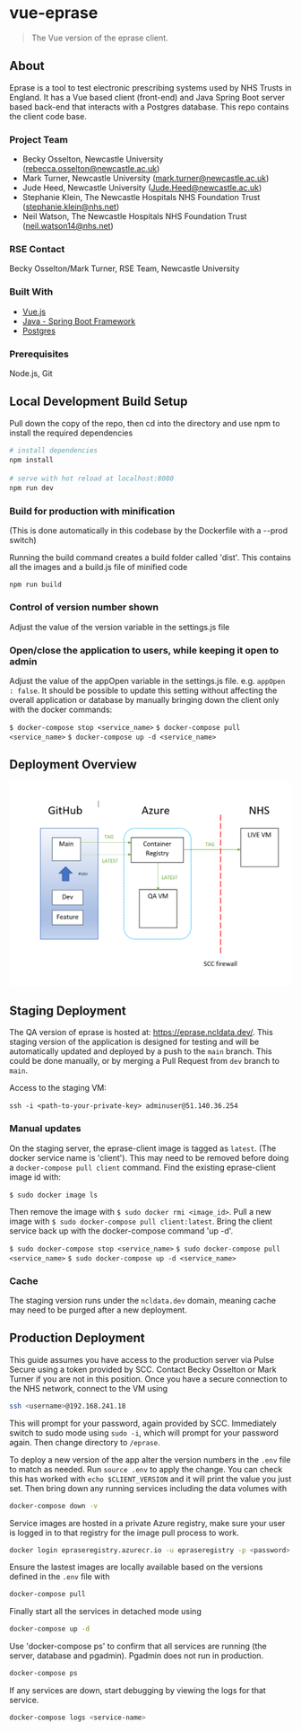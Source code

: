 # vue-eprase

> The Vue version of the eprase client.

## About

Eprase is a tool to test electronic prescribing systems used by NHS Trusts in England. It has a Vue based client (front-end) and Java Spring Boot server based back-end that interacts with a Postgres database. This repo contains the client code base.

### Project Team

* Becky Osselton, Newcastle University  ([rebecca.osselton@newcastle.ac.uk](mailto:rebecca.osselton@newcastle.ac.uk))
* Mark Turner, Newcastle University  ([mark.turner@newcastle.ac.uk](mailto:mark.turner@newcastle.ac.uk))
* Jude Heed, Newcastle University ([Jude.Heed@newcastle.ac.uk](mailto:jude.heed@newcastle.ac.uk))
* Stephanie Klein, The Newcastle Hospitals NHS Foundation Trust  ([stephanie.klein@nhs.net](mailto:stephanie.klein@nhs.net))
* Neil Watson, The Newcastle Hospitals NHS Foundation Trust ([neil.watson14@nhs.net](mailto:neil.watson14@nhs.net))


### RSE Contact
Becky Osselton/Mark Turner, RSE Team, Newcastle University


### Built With

* [Vue.js](https://vuejs.org/)
* [Java - Spring Boot Framework](https://spring.io/projects/spring-boot)
* [Postgres](https://www.postgresql.org/)

### Prerequisites

Node.js, Git

## Local Development Build Setup

Pull down the copy of the repo, then cd into the directory and use npm to install the required dependencies

``` bash
# install dependencies
npm install

# serve with hot reload at localhost:8080
npm run dev
```

### Build for production with minification

(This is done automatically in this codebase by the Dockerfile with a --prod switch)

Running the build command creates a build folder called 'dist'. This contains all the images and a build.js file of minified code

```
npm run build
```

### Control of version number shown

Adjust the value of the version variable in the settings.js file


### Open/close the application to users, while keeping it open to admin

Adjust the value of the appOpen variable in the settings.js file. e.g. `appOpen : false`. It should be possible to update this setting without affecting the overall application or database by manually bringing down the client only with the docker commands:

`$ docker-compose stop <service_name>`
`$ docker-compose pull <service_name>`
`$ docker-compose up -d <service_name>`


## Deployment Overview

![deployent-diagram](eprase-deployment.png)

## Staging Deployment

The QA version of eprase is hosted at: https://eprase.ncldata.dev/. This staging version of the application is designed for testing and will be automatically updated and deployed by a push to the `main` branch. This could be done manually, or by merging a Pull Request from `dev` branch to `main`.

Access to the staging VM:

`ssh -i <path-to-your-private-key> adminuser@51.140.36.254`

### Manual updates

On the staging server, the eprase-client image is tagged as `latest`.  (The docker service name is 'client'). This may need to be removed before doing a `docker-compose pull client` command. Find the existing eprase-client image id with:

`$ sudo docker image ls`

Then remove the image with `$ sudo docker rmi <image_id>`. Pull a new image with `$ sudo docker-compose pull client:latest`. Bring the client service back up with the docker-compose command 'up -d'.

`$ sudo docker-compose stop <service_name>`
`$ sudo docker-compose pull <service_name>`
`$ sudo docker-compose up -d <service_name>`

### Cache

The staging version runs under the `ncldata.dev` domain, meaning cache may need to be purged after a new deployment.

## Production Deployment

This guide assumes you have access to the production server via Pulse Secure using a token provided by SCC. Contact Becky Osselton or Mark Turner if you are not in this position. Once you have a secure connection to the NHS network, connect to the VM using

```bash
ssh <username>@192.168.241.18
```

This will prompt for your password, again provided by SCC. Immediately switch to sudo mode using `sudo -i`, which will prompt for your password again. Then change directory to `/eprase`.

To deploy a new version of the app alter the version numbers in the `.env` file to match as needed. Run `source .env` to apply the change. You can check this has worked with `echo $CLIENT_VERSION` and it will print the value you just set. Then bring down any running services including the data volumes with

```bash
docker-compose down -v
```

Service images are hosted in a private Azure registry, make sure your user is logged in to that registry for the image pull process to work.

```bash
docker login epraseregistry.azurecr.io -u epraseregistry -p <password>
```

Ensure the lastest images are locally available based on the versions defined in the `.env` file with

```bash
docker-compose pull
```

Finally start all the services in detached mode using

```bash
docker-compose up -d
```

Use 'docker-compose ps' to confirm that all services are running (the server, database and pgadmin). Pgadmin does not run in production.

```bash
docker-compose ps
```

If any services are down, start debugging by viewing the logs for that service.

```bash
docker-compose logs <service-name>
```
